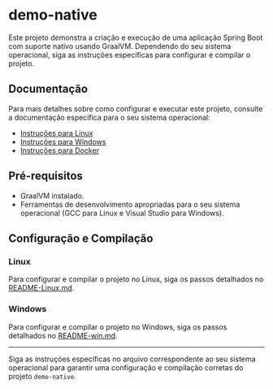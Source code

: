 # demo-native

Este projeto demonstra a criação e execução de uma aplicação Spring Boot com suporte nativo usando GraalVM. Dependendo do seu sistema operacional, siga as instruções específicas para configurar e compilar o projeto.

## Documentação

Para mais detalhes sobre como configurar e executar este projeto, consulte a documentação específica para o seu sistema operacional:

- [Instruções para Linux](README-Linux.md)
- [Instruções para Windows](README-win.md)
- [Instruções para Docker](README-Docker.md)

## Pré-requisitos

- GraalVM instalado.
- Ferramentas de desenvolvimento apropriadas para o seu sistema operacional (GCC para Linux e Visual Studio para Windows).

## Configuração e Compilação

### Linux

Para configurar e compilar o projeto no Linux, siga os passos detalhados no [README-Linux.md](README-Linux.md).

### Windows

Para configurar e compilar o projeto no Windows, siga os passos detalhados no [README-win.md](README-win.md).

---

Siga as instruções específicas no arquivo correspondente ao seu sistema operacional para garantir uma configuração e compilação corretas do projeto `demo-native`.
